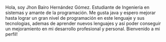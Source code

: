 Hola, soy Jhon Bairo Hernández Gómez.
Estudiante de Ingenieria en sistemas y amante de la programación.
Me gusta java y espero mejorar hasta lograr un gran nivel de programación en este lenguaje y sus tecnologias, ademas de aprender nuevos lenguajes y así poder conseguir un mejoramiento en mi desarrollo profesional y personal.
Bienvenido a mi perfil!
